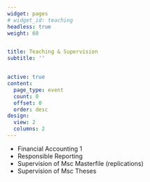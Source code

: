 ```yaml
---
widget: pages
# widget_id: teaching
headless: true
weight: 60


title: Teaching & Supervision
subtitle: ''


active: true
content:
  page_type: event
  count: 0
  offset: 0
  order: desc
design:
  view: 2
  columns: 2
---
```

* Financial Accounting 1
* Responsible Reporting
* Supervision of Msc Masterfile (replications)
* Supervision of Msc Theses
